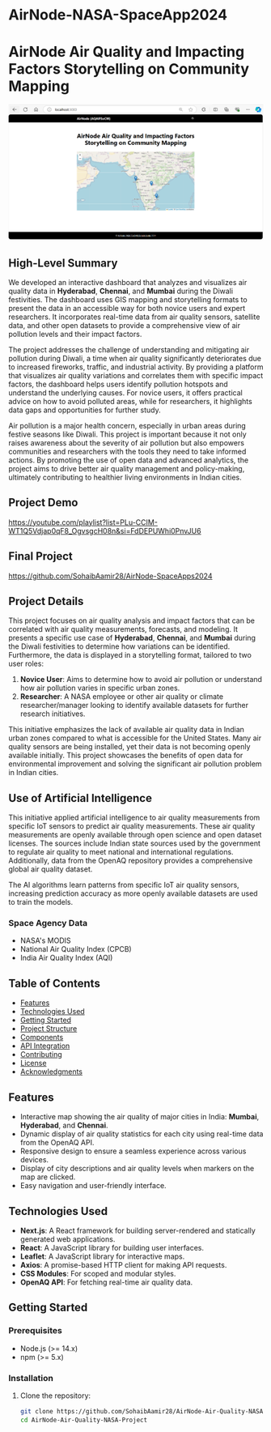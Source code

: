 # AirNode-NASA-SpaceApp2024
# AirNode Air Quality and Impacting Factors Storytelling on Community Mapping

![AirNode Logo](./public/logo.png) <!-- Update the logo path if available -->

## High-Level Summary
We developed an interactive dashboard that analyzes and visualizes air quality data in **Hyderabad**, **Chennai**, and **Mumbai** during the Diwali festivities. The dashboard uses GIS mapping and storytelling formats to present the data in an accessible way for both novice users and expert researchers. It incorporates real-time data from air quality sensors, satellite data, and other open datasets to provide a comprehensive view of air pollution levels and their impact factors.

The project addresses the challenge of understanding and mitigating air pollution during Diwali, a time when air quality significantly deteriorates due to increased fireworks, traffic, and industrial activity. By providing a platform that visualizes air quality variations and correlates them with specific impact factors, the dashboard helps users identify pollution hotspots and understand the underlying causes. For novice users, it offers practical advice on how to avoid polluted areas, while for researchers, it highlights data gaps and opportunities for further study.

Air pollution is a major health concern, especially in urban areas during festive seasons like Diwali. This project is important because it not only raises awareness about the severity of air pollution but also empowers communities and researchers with the tools they need to take informed actions. By promoting the use of open data and advanced analytics, the project aims to drive better air quality management and policy-making, ultimately contributing to healthier living environments in Indian cities.

## Project Demo
https://youtube.com/playlist?list=PLu-CCIM-WT1Q5Vdjap0qF8_OgvsgcH08n&si=FdDEPUWhi0PnvJU6

## Final Project
https://github.com/SohaibAamir28/AirNode-SpaceApps2024

## Project Details
This project focuses on air quality analysis and impact factors that can be correlated with air quality measurements, forecasts, and modeling. It presents a specific use case of **Hyderabad**, **Chennai**, and **Mumbai** during the Diwali festivities to determine how variations can be identified. Furthermore, the data is displayed in a storytelling format, tailored to two user roles:
1. **Novice User**: Aims to determine how to avoid air pollution or understand how air pollution varies in specific urban zones.
2. **Researcher**: A NASA employee or other air quality or climate researcher/manager looking to identify available datasets for further research initiatives.

This initiative emphasizes the lack of available air quality data in Indian urban zones compared to what is accessible for the United States. Many air quality sensors are being installed, yet their data is not becoming openly available initially. This project showcases the benefits of open data for environmental improvement and solving the significant air pollution problem in Indian cities.

## Use of Artificial Intelligence
This initiative applied artificial intelligence to air quality measurements from specific IoT sensors to predict air quality measurements. These air quality measurements are openly available through open science and open dataset licenses. The sources include Indian state sources used by the government to regulate air quality to meet national and international regulations. Additionally, data from the OpenAQ repository provides a comprehensive global air quality dataset.

The AI algorithms learn patterns from specific IoT air quality sensors, increasing prediction accuracy as more openly available datasets are used to train the models.

### Space Agency Data
- NASA's MODIS
- National Air Quality Index (CPCB)
- India Air Quality Index (AQI)

## Table of Contents
- [Features](#features)
- [Technologies Used](#technologies-used)
- [Getting Started](#getting-started)
- [Project Structure](#project-structure)
- [Components](#components)
- [API Integration](#api-integration)
- [Contributing](#contributing)
- [License](#license)
- [Acknowledgments](#acknowledgments)

## Features
- Interactive map showing the air quality of major cities in India: **Mumbai**, **Hyderabad**, and **Chennai**.
- Dynamic display of air quality statistics for each city using real-time data from the OpenAQ API.
- Responsive design to ensure a seamless experience across various devices.
- Display of city descriptions and air quality levels when markers on the map are clicked.
- Easy navigation and user-friendly interface.

## Technologies Used
- **Next.js**: A React framework for building server-rendered and statically generated web applications.
- **React**: A JavaScript library for building user interfaces.
- **Leaflet**: A JavaScript library for interactive maps.
- **Axios**: A promise-based HTTP client for making API requests.
- **CSS Modules**: For scoped and modular styles.
- **OpenAQ API**: For fetching real-time air quality data.

## Getting Started

### Prerequisites
- Node.js (>= 14.x)
- npm (>= 5.x)

### Installation
1. Clone the repository:
   ```bash
   git clone https://github.com/SohaibAamir28/AirNode-Air-Quality-NASA-Project.git
   cd AirNode-Air-Quality-NASA-Project

